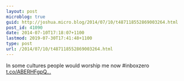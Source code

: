 ```yaml
---
layout: post
microblog: true
guid: http://joshua.micro.blog/2014/07/10/t487118552869003264.html
post_id: 41090
date: 2014-07-10T17:18:07+1100
lastmod: 2019-07-30T17:41:48+1100
type: post
url: /2014/07/10/t487118552869003264.html
---
```

In some cultures people would worship me now #inboxzero [t.co/ABERHFgpQ...](http://t.co/ABERHFgpQ3)

